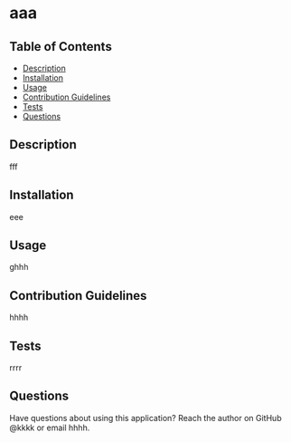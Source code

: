 # aaa

## Table of Contents
* [Description](#description)
* [Installation](#installation)
* [Usage](#usage)
* [Contribution Guidelines](#contribution)
* [Tests](#tests)
* [Questions](#questions)

## Description

fff

## Installation

eee

## Usage

ghhh

## Contribution Guidelines

hhhh

## Tests

rrrr

## Questions

Have questions about using this application? Reach the author on GitHub @kkkk or email hhhh.

